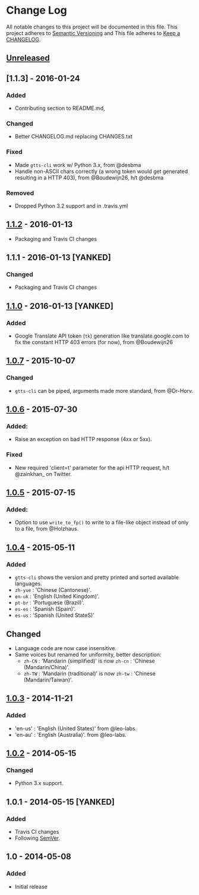 # Change Log
All notable changes to this project will be documented in this file.
This project adheres to [Semantic Versioning](http://semver.org/) and
This file adheres to [Keep a CHANGELOG](http://keepachangelog.com).

## [Unreleased]

## [1.1.3] - 2016-01-24
### Added
- Contributing section to README.md,

### Changed
- Better CHANGELOG.md replacing CHANGES.txt

### Fixed
- Made `gtts-cli` work w/ Python 3.x, from @desbma
- Handle non-ASCII chars correctly (a wrong token would get generated resulting in a HTTP 403), from @Boudewijn26, h/t @desbma

### Removed
- Dropped Python 3.2 support and in .travis.yml

## [1.1.2] - 2016-01-13
- Packaging and Travis CI changes

## 1.1.1 - 2016-01-13 [YANKED]
### Changed
- Packaging and Travis CI changes

## [1.1.0] - 2016-01-13 [YANKED]
### Added
- Google Translate API token (`tk`) generation like translate.google.com to fix the constant HTTP 403 errors (for now), from @Boudewijn26

## [1.0.7] - 2015-10-07
### Changed
- `gtts-cli` can be piped, arguments made more standard, from @Dr-Horv.

## [1.0.6] - 2015-07-30
### Added:
- Raise an exception on bad HTTP response (4xx or 5xx).

### Fixed
- New required 'client=t' parameter for the api HTTP request, h/t @zainkhan_ on Twitter.

## [1.0.5] - 2015-07-15
### Added:
- Option to use `write_to_fp()` to write to a file-like object instead of only to a file, from @Holzhaus.

## [1.0.4] - 2015-05-11
### Added
- `gtts-cli` shows the version and pretty printed and sorted available languages.
- `zh-yue` : 'Chinese (Cantonese)'.
- `en-uk` : 'English (United Kingdom)'.
- `pt-br` : 'Portuguese (Brazil)'.
- `es-es` : 'Spanish (Spain)'.
- `es-us` : 'Spanish (United StateS)'

## Changed
- Language code are now case insensitive.
- Same voices but renamed for uniformity, better description:
  - `zh-CN` : 'Mandarin (simplified)' is now `zh-cn` : 'Chinese (Mandarin/China)'.
  - `zh-TW` : 'Mandarin (traditional)' is now `zh-tw` : 'Chinese (Mandarin/Taiwan)'.


## [1.0.3] - 2014-11-21
### Added
- 'en-us' : 'English (United States)' from @leo-labs.
- 'en-au' : 'English (Australia)'. from @leo-labs.

## [1.0.2] - 2014-05-15
### Changed
- Python 3.x support.

## 1.0.1 - 2014-05-15 [YANKED]
### Added
- Travis CI changes
- Following [SemVer](http://semver.org/).

## 1.0 - 2014-05-08
### Added
- Initial release

[Unreleased]: https://github.com/pndurette/gTTS/compare/v1.1.3...develop
[1.1.2]: https://github.com/pndurette/gTTS/compare/v1.1.2...v1.1.3
[1.1.2]: https://github.com/pndurette/gTTS/compare/v1.1.0...v1.1.2
[1.1.0]: https://github.com/pndurette/gTTS/compare/v1.0.7...v1.1.0
[1.0.7]: https://github.com/pndurette/gTTS/compare/v1.0.6...v1.0.7
[1.0.6]: https://github.com/pndurette/gTTS/compare/v1.0.5...v1.0.6
[1.0.5]: https://github.com/pndurette/gTTS/compare/v1.0.4...v1.0.5
[1.0.4]: https://github.com/pndurette/gTTS/compare/v1.0.3...v1.0.4
[1.0.3]: https://github.com/pndurette/gTTS/compare/v1.0.2...v1.0.3
[1.0.2]: https://github.com/pndurette/gTTS/compare/v1.0...v1.0.2
